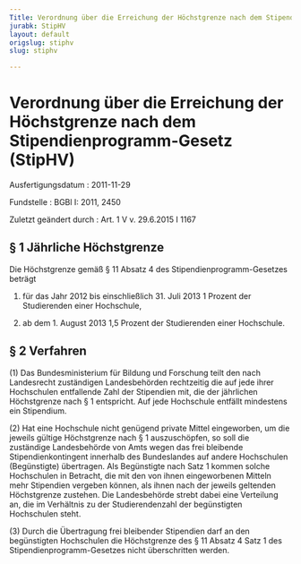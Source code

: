 ```yaml
---
Title: Verordnung über die Erreichung der Höchstgrenze nach dem Stipendienprogramm-Gesetz
jurabk: StipHV
layout: default
origslug: stiphv
slug: stiphv

---
```


# Verordnung über die Erreichung der Höchstgrenze nach dem Stipendienprogramm-Gesetz (StipHV)

Ausfertigungsdatum
:   2011-11-29

Fundstelle
:   BGBl I: 2011, 2450

Zuletzt geändert durch
:   Art. 1 V v. 29.6.2015 I 1167


## § 1 Jährliche Höchstgrenze

Die Höchstgrenze gemäß § 11 Absatz 4 des Stipendienprogramm-Gesetzes
beträgt

1.  für das Jahr 2012 bis einschließlich 31. Juli 2013 1 Prozent der
    Studierenden einer Hochschule,


2.  ab dem 1. August 2013 1,5 Prozent der Studierenden einer Hochschule.





## § 2 Verfahren

(1) Das Bundesministerium für Bildung und Forschung teilt den nach
Landesrecht zuständigen Landesbehörden rechtzeitig die auf jede ihrer
Hochschulen entfallende Zahl der Stipendien mit, die der jährlichen
Höchstgrenze nach § 1 entspricht. Auf jede Hochschule entfällt
mindestens ein Stipendium.

(2) Hat eine Hochschule nicht genügend private Mittel eingeworben, um
die jeweils gültige Höchstgrenze nach § 1 auszuschöpfen, so soll die
zuständige Landesbehörde von Amts wegen das frei bleibende
Stipendienkontingent innerhalb des Bundeslandes auf andere Hochschulen
(Begünstigte) übertragen. Als Begünstigte nach Satz 1 kommen solche
Hochschulen in Betracht, die mit den von ihnen eingeworbenen Mitteln
mehr Stipendien vergeben können, als ihnen nach der jeweils geltenden
Höchstgrenze zustehen. Die Landesbehörde strebt dabei eine Verteilung
an, die im Verhältnis zu der Studierendenzahl der begünstigten
Hochschulen steht.

(3) Durch die Übertragung frei bleibender Stipendien darf an den
begünstigten Hochschulen die Höchstgrenze des § 11 Absatz 4 Satz 1 des
Stipendienprogramm-Gesetzes nicht überschritten werden.


